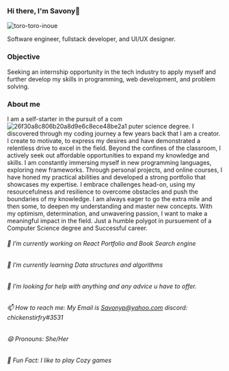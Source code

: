 ### Hi there, I'm Savony👋
![toro-toro-inoue](https://github.com/Savonyp/Savonyp/assets/77499378/ddb62174-9b5b-4df6-a7b0-50a06887e6a4)


Software engineer, fullstack developer, and UI/UX designer.
<!--add known languages--->

### Objective 
Seeking an internship opportunity in the tech industry to apply myself and further develop my
skills in programming, web development, and problem solving.

### About me

I am a self-starter in the pursuit of a com![26f30a8c806b20a8d9e6c8ece48be2a1](https://github.com/Savonyp/Savonyp/assets/77499378/385a141b-8cc9-4318-897d-a182f1fb61cb)
puter science degree. I discovered through my coding journey a few years back that I am a creator. I create to motivate, to express my desires and have demonstrated a relentless drive to excel in the field. Beyond the confines of the classroom, I actively seek out affordable opportunities to expand my knowledge and skills. I am constantly immersing myself in new programming languages, exploring new frameworks. Through personal projects, and online courses, I have honed my practical abilities and developed a strong portfolio that showcases my expertise. I embrace challenges head-on, using my resourcefulness and resilience to overcome obstacles and push the boundaries of my knowledge. I am always eager to go the extra mile and then some, to deepen my understanding and master new concepts. With my optimism, determination, and unwavering passion, I want to make a meaningful impact in the field. Just a humble polygot in pursuement of a Computer Science degree and Successful career. 

<!--Add in Github Stats-->

######  🔭 I’m currently working on React Portfolio and Book Search engine
######  🌱 I’m currently learning Data structures and algorithms
######  🤔 I’m looking for help with anything and any advice u have to offer.
######  📫 How to reach me: My Email is Savonyp@yahoo.com discord: chickenstirfry#3531 
######  😄 Pronouns: She/Her
######  👾 Fun Fact: I like to play Cozy games

